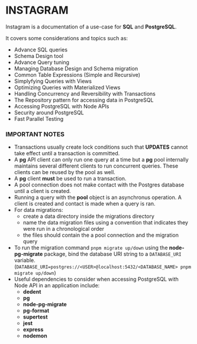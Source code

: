 # INSTAGRAM

Instagram is a documentation of a use-case for **SQL** and **PostgreSQL**.

It covers some considerations and topics such as:
- Advance SQL queries
- Schema Design tool
- Advance Query tuning
- Managing Database Design and Schema migration
- Common Table Expressions (Simple and Recursive)
- Simplyfying Queries with Views
- Optimizing Queries with Materialized Views 
- Handling Concurrency and Reversibility with Transactions
- The Repository pattern for accessing data in PostgreSQL
- Accessing PostgreSQL with Node APIs
- Security around PostgreSQL
- Fast Parallel Testing

### IMPORTANT NOTES
- Transactions usually create lock conditions such that **UPDATES** cannot
    take effect until a transaction is committed.
- A **pg** API client can only run one query at a time but a **pg** pool 
    internally maintains several different clients to run concurrent queries.
    These clients can be reused by the pool as well. 
- A **pg** client **must** be used to run a transaction.
- A pool connection does not make contact with the Postgres database until a client is created.
- Running a query with the **pool** object is an asynchronus operation.
    A client is created and contact is made when a query is ran.
- For data migrations: 
    - create a data directory inside the migrations directory
    - name the data migration files using a convention that indicates they were run
        in a chronological order
    - the files should contain the a pool connection and the migration query 
- To run the migration command `pnpm migrate up/down` using the **node-pg-migrate** package,
    bind the database URI string to a `DATABASE_URI` variable.
    (`DATABASE_URI=postgres://<USER>@localhost:5432/<DATABASE_NAME> pnpm migrate up/down`)
- Useful dependencies to consider when accessing PostgreSQL with Node API in an application include: 
    - **dedent**
    - **pg** 
    - **node-pg-migrate**
    - **pg-format**
    - **supertest**
    - **jest**
    - **express**
    - **nodemon**
